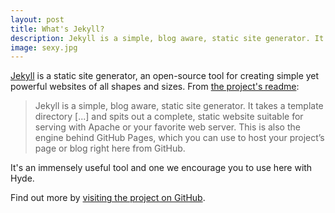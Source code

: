 ```yaml
---
layout: post
title: What's Jekyll?
description: Jekyll is a simple, blog aware, static site generator. It takes a template directory and spits out a complete, static website suitable for serving with Apache or your favorite web server. This is also the engine behind GitHub Pages, which you can use to host your project’s page or blog right here from GitHub.
image: sexy.jpg
---
```


[Jekyll](http://jekyllrb.com) is a static site generator, an open-source tool for creating simple yet powerful websites of all shapes and sizes. From [the project's readme](https://github.com/mojombo/jekyll/blob/master/README.markdown):

  > Jekyll is a simple, blog aware, static site generator. It takes a template directory [...] and spits out a complete, static website suitable for serving with Apache or your favorite web server. This is also the engine behind GitHub Pages, which you can use to host your project’s page or blog right here from GitHub.

It's an immensely useful tool and one we encourage you to use here with Hyde.

Find out more by [visiting the project on GitHub](https://github.com/mojombo/jekyll).
